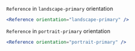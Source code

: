 `Reference` in `landscape-primary` orientation
```jsx
<Reference orientation="landscape-primary" />
```

`Reference` in `portrait-primary` orientation
```jsx
<Reference orientation="portrait-primary" />
```